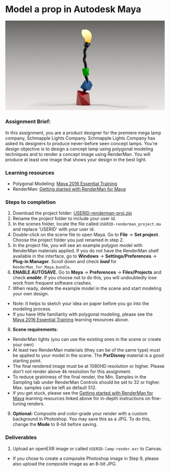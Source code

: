 # Model a prop in Autodesk Maya

![lamp render](../maya-renderman-prop.jpg)

### Assignment Brief:
In this assignment, you are a product designer for the premiere mega lamp company, Schmapple Lights Company. Schmapple Lights Company has asked its designers to produce never-before seen concept lamps. You're design objective is to design a concept lamp using polygonal modeling techniques and to render a concept image using RenderMan. You will produce at least one image that shows your design in the best light.

### Learning resources
- Polygonal Modeling: [Maya 2016 Essential Training](https://www.lynda.com/Maya-tutorials/Differences-between-NURBS-polygons/370380/413208-4.html)
- RenderMan: [Getting started with RenderMan for Maya](https://www.lynda.com/Renderman-tutorials/Welcome/442861/461592-4.html)

### Steps to completion
1. Download the project folder: [USERID-renderman-proj.zip](https://github.com/michael-collins/3d-learning-materials/blob/master/downloads/USERID-renderman-proj.zip?raw=true)
2. Rename the project folder to include your user id.
3. In the scenes folder, locate the file called ```USERID-renderman_project.ma``` and replace 'USERID' with your user id.
4. Double-click on the scene file to open Maya. Go to **File** -> **Set project**. Choose the project folder you just renamed in step 2.
5. In the project file, you will see an example polygon model with RenderMan materials applied. If you do not have the RenderMan shelf available in the interface, go to **Windows** -> **Settings/Preferences** -> **Plug-in Manager**. Scroll down and check ***load*** for ```RenderMan_for_Maya.bundle```.
6. **ENABLE AUTOSAVE.** Go to **Maya** -> **Preferences** -> **Files/Projects** and check ***enable***. If you choose not to do this, you will undoubtedly lose work from frequent software crashes.
7. When ready, delete the example model in the scene and start modeling your own design.
  - Note: It helps to sketch your idea on paper before you go into the modeling process.
  - If you have little familiarity with polygonal modeling, please see the [Maya 2016 Essential Training](https://www.lynda.com/Maya-tutorials/Differences-between-NURBS-polygons/370380/413208-4.html) learning resources above. 
8. **Scene requirements:**
  - RenderMan lights (you can use the existing ones in the scene or create your own)
  - At least two RenderMan materials (they can be of the same type) must be applied to your model in the scene. The **PxrDisney** material is a good starting point.
  - The final rendered image must be at 1080HD resolution or higher. Please don't not render above 4k resolution for this assignment.
  - To reduce graininess of the final render, the Min. Samples in the Sampling tab under RenderMan Controls should be set to 32 or higher. Max. samples can be left as default 512.
  - If you get stuck, please see the [Getting started with RenderMan for Maya](https://www.lynda.com/Renderman-tutorials/Welcome/442861/461592-4.html) learning resources linked above for in-depth instructions on fine-tuning renders.
9. **Optional:** Composite and color-grade your render with a custom background in Photoshop. You may save this as a JPG. To do this, change the **Mode** to 8-bit before saving.

### Deliverables
1. Upload an openEXR image or called  ```USERID-lamp-render.exr``` to Canvas.
  - If you chose to create a composite Photoshop image in Step 9, please also upload the composite image as an 8-bit JPG.